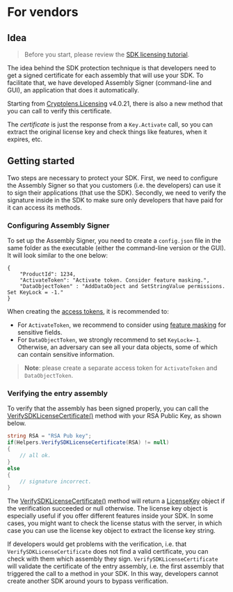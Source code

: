 # For vendors

## Idea

> Before you start, please review the [SDK licensing tutorial](https://help.cryptolens.io/licensing-models/sdk-licensing).

The idea behind the SDK protection technique is that developers need to get a signed
certificate for each assembly that will use your SDK. To facilitate that, we have developed Assembly Signer (command-line and GUI), an application that does it automatically. 

Starting from [Cryptolens.Licensing](https://github.com/cryptolens/cryptolens-dotnet) v4.0.21, there is also a new method that you can call to verify this certificate.

The *certificate* is just the response from a `Key.Activate` call, so you can extract the original license key and check things like features, when it expires, etc.

## Getting started

Two steps are necessary to protect your SDK. First, we need to configure the Assembly Signer so that you customers (i.e. the developers) can use it to sign their applications (that use the SDK). Secondly, we need to verify the signature inside in the SDK to make sure only developers that have paid for it can access its methods.

### Configuring Assembly Signer
To set up the Assembly Signer, you need to create a `config.json` file in the same folder as the executable (either the command-line version or the GUI). It will look similar to the one below:

```
{
    "ProductId": 1234,
    "ActivateToken": "Activate token. Consider feature masking.",
    "DataObjectToken" : "AddDataObject and SetStringValue permissions. Set KeyLock = -1."
}
```

When creating the [access tokens](https://app.cryptolens.io/User/AccessToken#/), it is recommended to:

* For `ActivateToken`, we recommend to consider using [feature masking](https://help.cryptolens.io/licensing-models/sdk-licensing#privacy) for sensitive fields.
* For `DataObjectToken`, we strongly recommend to set `KeyLock=-1`. Otherwise, an adversary can see all your data objects, some of which can contain sensitive information.

> **Note**: please create a separate access token for `ActivateToken` and `DataObjectToken`.

### Verifying the entry assembly
To verify that the assembly has been signed properly, you can call the [VerifySDKLicenseCertificate()](https://help.cryptolens.io/api/dotnet/api/SKM.V3.Methods.Helpers.html#SKM_V3_Methods_Helpers_VerifySDKLicenseCertificate_System_String_) method with your RSA Public Key, as shown below.

```cs
string RSA = "RSA Pub key";
if(Helpers.VerifySDKLicenseCertificate(RSA) != null)
{
    // all ok.
}
else 
{
    // signature incorrect.
}
```

The [VerifySDKLicenseCertificate()](https://help.cryptolens.io/api/dotnet/api/SKM.V3.Methods.Helpers.html#SKM_V3_Methods_Helpers_VerifySDKLicenseCertificate_System_String_) method will return a [LicenseKey](https://help.cryptolens.io/api/dotnet/api/SKM.V3.LicenseKey.html) object if the verification succeeded or null otherwise. The license key object is especially useful if you offer different features inside your SDK. In some cases, you might want to check the license status with the server, in which case you can use the license key object to extract the license key string.

If developers would get problems with the verification, i.e. that `VerifySDKLicenseCertificate` does not find a valid certificate, you can check with them which assembly they sign. `VerifySDKLicenseCertificate` will validate the certificate of the entry assembly, i.e. the first assembly that triggered the call to a method in your SDK. In this way, developers cannot create another SDK around yours to bypass verification.
